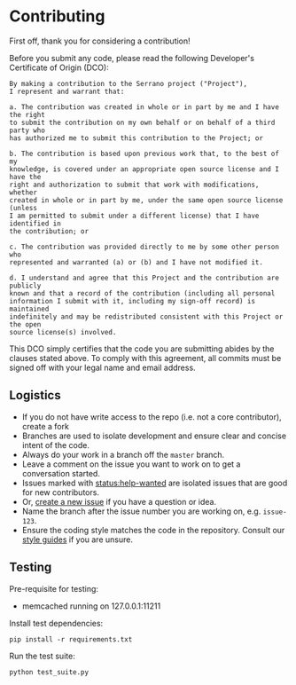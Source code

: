 # Contributing

First off, thank you for considering a contribution!

Before you submit any code, please read the following Developer's Certificate of Origin (DCO):

```
By making a contribution to the Serrano project ("Project"),
I represent and warrant that:

a. The contribution was created in whole or in part by me and I have the right
to submit the contribution on my own behalf or on behalf of a third party who
has authorized me to submit this contribution to the Project; or

b. The contribution is based upon previous work that, to the best of my
knowledge, is covered under an appropriate open source license and I have the
right and authorization to submit that work with modifications, whether
created in whole or in part by me, under the same open source license (unless
I am permitted to submit under a different license) that I have identified in
the contribution; or

c. The contribution was provided directly to me by some other person who
represented and warranted (a) or (b) and I have not modified it.

d. I understand and agree that this Project and the contribution are publicly
known and that a record of the contribution (including all personal
information I submit with it, including my sign-off record) is maintained
indefinitely and may be redistributed consistent with this Project or the open
source license(s) involved.
```

This DCO simply certifies that the code you are submitting abides by the clauses stated above. To comply with this agreement, all commits must be signed off with your legal name and email address.

## Logistics

- If you do not have write access to the repo (i.e. not a core contributor), create a fork
- Branches are used to isolate development and ensure clear and concise intent of the code.
- Always do your work in a branch off the `master` branch.
- Leave a comment on the issue you want to work on to get a conversation started.
- Issues marked with [status:help-wanted](https://github.com/chop-dbhi/serrano/labels/status%3Ahelp-wanted) are isolated issues that are good for new contributors.
- Or, [create a new issue](https://github.com/chop-dbhi/serrano/issues/) if you have a question or idea.
- Name the branch after the issue number you are working on, e.g. `issue-123`.
- Ensure the coding style matches the code in the repository. Consult our [style guides](https://github.com/chop-dbhi/style-guides/) if you are unsure.

## Testing

Pre-requisite for testing:

- memcached running on 127.0.0.1:11211

Install test dependencies:

```
pip install -r requirements.txt
```

Run the test suite:

```
python test_suite.py
```
